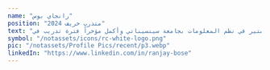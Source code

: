 ```yaml
---
name: "رانجاي بوس"
position: "متدرب خريف 2024"
text: "رانجاي يدرس حالياً للحصول على درجة الماجستير في نظم المعلومات بجامعة سينسيناتي وأكمل مؤخراً فترة تدريب في Airgas حيث ركز على تحسين عمليات النقل. سيعمل رانجاي مع Resilient Communities على مشروع SaaS للعقارات يعزز التنمية المستدامة والإسكان الميسور التكلفة. نحن متحمسون لانضمامه إلى الفريق!"
symbol: "/notassets/icons/rc-white-logo.png"
pic: "/notassets/Profile Pics/recent/p3.webp"
linkedIn: "https://www.linkedin.com/in/ranjay-bose"
---
```

